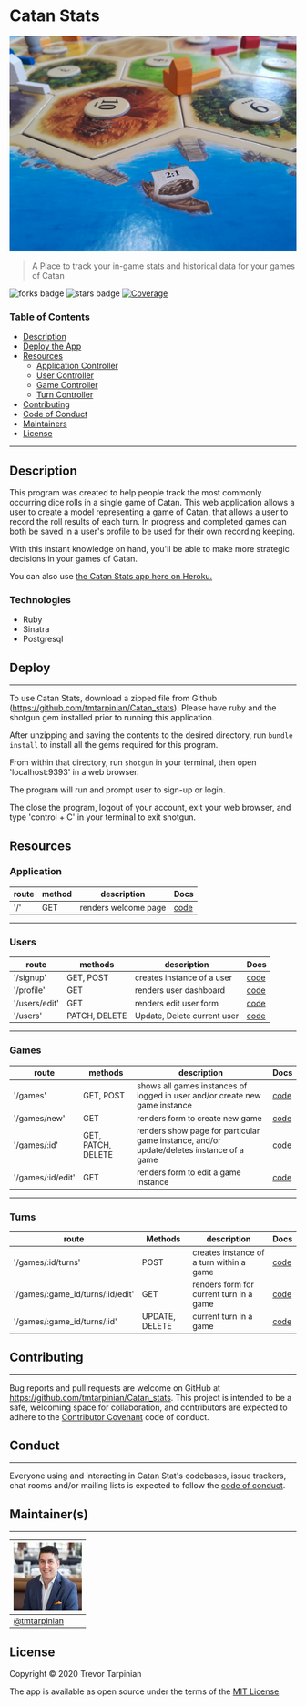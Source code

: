 # Catan Stats

![Project Image](./public/images/catan.jpg)

> A Place to track your in-game stats and historical data for your games of Catan

![forks badge](https://img.shields.io/github/forks/tmtarpinian/Catan_stats)
![stars badge](https://img.shields.io/github/stars/tmtarpinian/Catan_stats)
[![Coverage](https://github.com/tmtarpinian/Catan_stats/blob/master/badge.svg)](https://github.com/tmtarpinian/Catan_stats)


### Table of Contents


- [Description](#description)
- [Deploy the App](#Deploy)
- [Resources](#Resources)
    - [Application Controller](#Application)
    - [User Controller](#Users)
    - [Game Controller](#Games)
    - [Turn Controller](#Turns)
- [Contributing](#Contributing)
- [Code of Conduct](#Conduct)
- [Maintainers](#Maintainer(s))
- [License](#license)

---

## Description

This program was created to help people track the most commonly occurring dice rolls in a single game of Catan.
This web application allows a user to create a model representing a game of Catan, that allows a user to record the roll results of each turn. In progress and completed games can both be saved in a user's profile to be used for their own recording keeping.

With this instant knowledge on hand, you'll be able to make more strategic decisions in your games of Catan.

You can also use [the Catan Stats app here on Heroku.](https://catan-stats.herokuapp.com/)

### Technologies
- Ruby
- Sinatra
- Postgresql

## Deploy
---

To use Catan Stats, download a zipped file from Github (https://github.com/tmtarpinian/Catan_stats).
Please have ruby and the shotgun gem installed prior to running this application.

After unzipping and saving the contents to the desired directory, run `bundle install` to install all the gems required for this program.

From within that directory, run `shotgun` in your terminal, then open 'localhost:9393' in a web browser.

The program will run and prompt user to sign-up or login.

The close the program, logout of your account, exit your web browser, and type 'control + C' in your terminal to exit shotgun.

## Resources

### Application
| route | method | description | Docs |
|---|---|---|---|
|  '/' | GET | renders welcome page |  [code](./app/controllers/application_controller.rb#L12-L14) |
---

### Users
| route | methods | description | Docs |
|---|---|---|---|
|  '/signup' | GET, POST | creates instance of a user | [code](./app/controllers/users_controller.rb#L3-L15) |
|  '/profile' | GET | renders user dashboard | [code](./app/controllers/users_controller.rb#L17-L28) |
|  '/users/edit' | GET | renders edit user form | [code](./app/controllers/users_controller.rb#L30-L36) |
|  '/users' | PATCH, DELETE | Update, Delete current user | [code](./app/controllers/users_controller.rb#L38-L61) |
---
### Games
| route | methods | description | Docs |
|---|---|---|---|
|  '/games' | GET, POST | shows all games instances of logged in user and/or create new game instance |  [code](./app/controllers/games_controller.rb#L3-L13) |
|  '/games/new' | GET | renders form to create new game| [code](./app/controllers/games_controller.rb#L15-L21) |
|  '/games/:id' | GET, PATCH, DELETE | renders show page for particular game instance, and/or update/deletes instance of a game | [code](./app/controllers/games_controller.rb#L46-L91) |
|  '/games/:id/edit' | GET | renders form to edit a game instance |  [code](./app/controllers/games_controller.rb#L38-L61) |
---
### Turns
|  route | Methods | description  |  Docs |
|---|---|---|---|
|  '/games/:id/turns' | POST | creates instance of a turn within a game | [code](./app/controllers/turns_controller.rb#L3-L12) |
|  '/games/:game_id/turns/:id/edit' | GET | renders form for current turn in a game | [code](./app/controllers/turns_controller.rb#L14-L22) |
|  '/games/:game_id/turns/:id' | UPDATE, DELETE | current turn in a game | [code](./app/controllers/turns_controller.rb#L24-L44) |


## Contributing
---

Bug reports and pull requests are welcome on GitHub at https://github.com/tmtarpinian/Catan_stats. This project is intended to be a safe, welcoming space for collaboration, and contributors are expected to adhere to the [Contributor Covenant](http://contributor-covenant.org) code of conduct.


## Conduct
---

Everyone using and interacting in Catan Stat's codebases, issue trackers, chat rooms and/or mailing lists is expected to follow the [code of conduct](https://github.com/tmtarpinian/Catan_stats/blob/master/CODE_OF_CONDUCT.md).

## Maintainer(s)
---

| ![tmtarpinian](./public/images/tmtarpinian.jpg)     |
| :------------- | 
|[@tmtarpinian](https://github.com/tmtarpinian) |

## License
Copyright © 2020 Trevor Tarpinian

The app is available as open source under the terms of the [MIT License](https://opensource.org/licenses/MIT).

